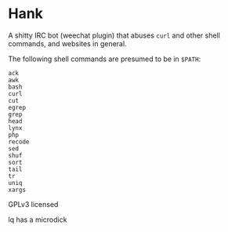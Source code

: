 Hank
====

A shitty IRC bot (weechat plugin) that abuses `curl` and other shell commands,
and websites in general.

The following shell commands are presumed to be in `$PATH`:

    ack
    awk
    bash
    curl
    cut
    egrep
    grep
    head
    lynx
    php
    recode
    sed
    shuf
    sort
    tail
    tr
    uniq
    xargs


GPLv3 licensed

lq has a microdick

